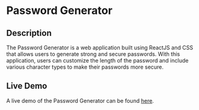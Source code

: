 <h1>Password Generator</h1>
<h2>Description</h2>
<p>The Password Generator is a web application built using ReactJS and CSS that allows users to generate strong and secure passwords. With this application, users can customize the length of the password and include various character types to make their passwords more secure.</p>

<h2>Live Demo</h2>
<p>A live demo of the Password Generator can be found <a href="password-generator-armaan.netlify.app">here</a>.</p>

